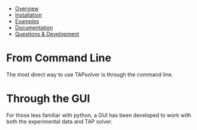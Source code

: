 
* [Overview](https://github.com/medford-group/TAPsolver/tree/master)
* [Installation](https://github.com/medford-group/TAPsolver/tree/master/docs/resources/installation)
* [Examples](https://github.com/medford-group/TAPsolver/tree/master/docs/resources/examples/coAdsorption)
* [Documentation](https://github.com/medford-group/TAPsolver/tree/master/docs/resources/input_file)
* [Questions & Development](https://github.com/medford-group/TAPsolver/tree/master/docs/resources/questionsDiscussion) 

# From Command Line 

The most direct way to use TAPsolver is through the command line. 

# Through the GUI

For those less familiar with python, a GUI has been developed to work with both the experimental data and TAP solver. 
